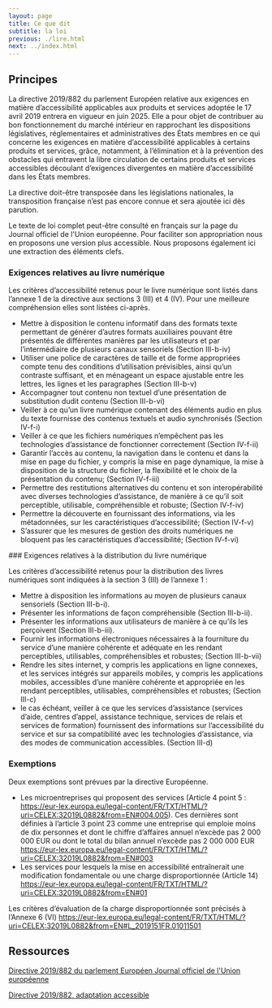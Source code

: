 ```yaml
---
layout: page
title: Ce que dit
subtitle: la loi
previous: ./lire.html
next: ../index.html
---
```


<h2 class="color_orange link"> Principes</h2>

La directive 2019/882 du parlement Européen relative aux exigences en matière d’accessibilité applicables aux produits et services adoptée le 17 avril 2019 entrera en vigueur en juin 2025.
Elle a pour objet de contribuer au bon fonctionnement du marché intérieur en rapprochant les dispositions législatives, réglementaires et administratives des États membres en ce qui concerne les exigences en matière d’accessibilité applicables à certains produits et services, grâce, notamment, à l’élimination et à la prévention des obstacles qui entravent la libre circulation de certains produits et services accessibles découlant d’exigences divergentes en matière d’accessibilité dans les États membres. 

La directive doit-être transposée dans les législations nationales, la transposition française n’est pas encore connue et sera ajoutée ici dès parution. 

Le texte de loi complet peut-être consulté en français sur la page du Journal officiel de l'Union européenne. Pour faciliter son appropriation nous en proposons une version plus accessible. Nous proposons également ici une extraction des éléments clefs.

### Exigences relatives au livre numérique

Les critères d’accessibilité retenus pour le livre numérique sont listés dans l’annexe 1 de la directive aux sections 3 (III) et 4 (IV). Pour une meilleure compréhension elles sont listées ci-après.

* Mettre à disposition le contenu informatif dans des formats texte permettant de générer d’autres formats auxiliaires pouvant être présentés de différentes manières par les utilisateurs et par l’intermédiaire de plusieurs canaux sensoriels (Section III-b-iv)
* Utiliser une police de caractères de taille et de forme appropriées compte tenu des conditions d’utilisation prévisibles, ainsi qu’un contraste suffisant, et en ménageant un espace ajustable entre les lettres, les lignes et les paragraphes (Section III-b-v)
* Accompagner tout contenu non textuel d’une présentation de substitution dudit contenu (Section III-b-vi) 
* Veiller à ce qu’un livre numérique contenant des éléments audio en plus du texte fournisse des contenus textuels et audio synchronisés (Section IV-f-i)
* Veiller à ce que les fichiers numériques n’empêchent pas les technologies d’assistance de fonctionner correctement  (Section IV-f-ii) 
* Garantir l’accès au contenu, la navigation dans le contenu et dans la mise en page du fichier, y compris la mise en page dynamique, la mise à disposition de la structure du fichier, la flexibilité et le choix de la présentation du contenu; (Section IV-f-iii) 
* Permettre des restitutions alternatives du contenu et son interopérabilité avec diverses technologies d’assistance, de manière à ce qu’il soit perceptible, utilisable, compréhensible et robuste; (Section IV-f-iv) 
* Permettre la découverte en fournissant des informations, via les métadonnées, sur les caractéristiques d’accessibilité; (Section IV-f-v) 
* S’assurer que les mesures de gestion des droits numériques ne bloquent pas les caractéristiques d’accessibilité; (Section IV-f-vi) 

### Exigences relatives à la distribution du livre numérique

Les critères d’accessibilité retenus pour la distribution des livres numériques sont indiquées à la section 3 (III) de l’annexe 1 : 

* Mettre à disposition les informations au moyen de plusieurs canaux sensoriels (Section III-b-i).
* Présenter les informations de façon compréhensible (Section III-b-ii).
* Présenter les informations aux utilisateurs de manière à ce qu’ils les perçoivent (Section III-b-iii).
* Fournir les informations électroniques nécessaires à la fourniture du service d’une manière cohérente et adéquate en les rendant perceptibles, utilisables, compréhensibles et robustes; (Section III-b-vii) 
* Rendre les sites internet, y compris les applications en ligne connexes, et les services intégrés sur appareils mobiles, y compris les applications mobiles, accessibles d’une manière cohérente et appropriée en les rendant perceptibles, utilisables, compréhensibles et robustes; (Section III-c) 
* le cas échéant, veiller à ce que les services d’assistance (services d’aide, centres d’appel, assistance technique, services de relais et services de formation) fournissent des informations sur l’accessibilité du service et sur sa compatibilité avec les technologies d’assistance, via des modes de communication accessibles. (Section III-d) 

### Exemptions

Deux exemptions sont prévues par la directive Européenne. 

* Les microentreprises qui proposent des services (Article 4 point 5 : https://eur-lex.europa.eu/legal-content/FR/TXT/HTML/?uri=CELEX:32019L0882&from=EN#004.005). Ces dernières sont définies à l’article 3 point 23 comme une entreprise qui emploie moins de dix personnes et dont le chiffre d’affaires annuel n’excède pas 2 000 000 EUR ou dont le total du bilan annuel n’excède pas 2 000 000 EUR https://eur-lex.europa.eu/legal-content/FR/TXT/HTML/?uri=CELEX:32019L0882&from=EN#003
* Les services pour lesquels la mise en accessibilité entraînerait une modification fondamentale ou une charge disproportionnée (Article 14) https://eur-lex.europa.eu/legal-content/FR/TXT/HTML/?uri=CELEX:32019L0882&from=EN#01

Les critères d’évaluation de la charge disproportionnée sont précisés à l’Annexe 6 (VI) https://eur-lex.europa.eu/legal-content/FR/TXT/HTML/?uri=CELEX:32019L0882&from=EN#L_2019151FR.01011501


<h2 class="color_orange link">  Ressources</h2>

[Directive 2019/882 du parlement Européen Journal officiel de l'Union européenne](https://eur-lex.europa.eu/legal-content/FR/TXT/HTML/?uri=CELEX:32019L0882&from=EN)

[Directive 2019/882, adaptation accessible](http://127.0.0.1:4000/lina25/ressources/CELEX_32019L0882_FR_TXT_adaptation.html#ntc1-L_2019151FR.01007001-E0001)
